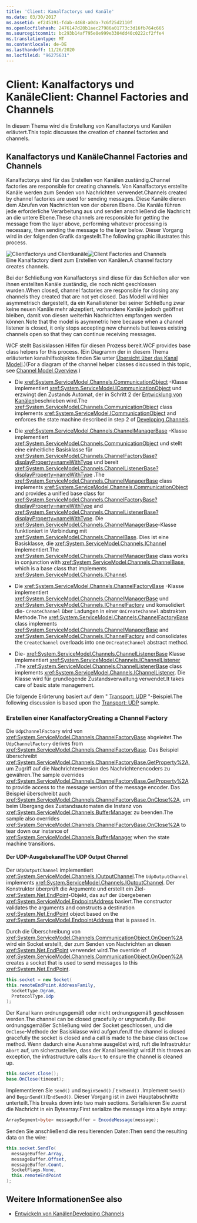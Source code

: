 ```yaml
---
title: 'Client: Kanalfactorys und Kanäle'
ms.date: 03/30/2017
ms.assetid: ef245191-fdab-4468-a0da-7c6f25d2110f
ms.openlocfilehash: 2476147d20b1aec27986a01773c3d16fb764c665
ms.sourcegitcommit: bc293b14af795e0e999e3304dd40c0222cf2ffe4
ms.translationtype: MT
ms.contentlocale: de-DE
ms.lasthandoff: 11/26/2020
ms.locfileid: "96275631"
---
```

# <a name="client-channel-factories-and-channels"></a><span data-ttu-id="1f11f-102">Client: Kanalfactorys und Kanäle</span><span class="sxs-lookup"><span data-stu-id="1f11f-102">Client: Channel Factories and Channels</span></span>

<span data-ttu-id="1f11f-103">In diesem Thema wird die Erstellung von Kanalfactorys und Kanälen erläutert.</span><span class="sxs-lookup"><span data-stu-id="1f11f-103">This topic discusses the creation of channel factories and channels.</span></span>  
  
## <a name="channel-factories-and-channels"></a><span data-ttu-id="1f11f-104">Kanalfactorys und Kanäle</span><span class="sxs-lookup"><span data-stu-id="1f11f-104">Channel Factories and Channels</span></span>  

 <span data-ttu-id="1f11f-105">Kanalfactorys sind für das Erstellen von Kanälen zuständig.</span><span class="sxs-lookup"><span data-stu-id="1f11f-105">Channel factories are responsible for creating channels.</span></span> <span data-ttu-id="1f11f-106">Von Kanalfactorys erstellte Kanäle werden zum Senden von Nachrichten verwendet.</span><span class="sxs-lookup"><span data-stu-id="1f11f-106">Channels created by channel factories are used for sending messages.</span></span> <span data-ttu-id="1f11f-107">Diese Kanäle dienen dem Abrufen von Nachrichten von der oberen Ebene. Die Kanäle führen jede erforderliche Verarbeitung aus und senden anschließend die Nachricht an die untere Ebene.</span><span class="sxs-lookup"><span data-stu-id="1f11f-107">These channels are responsible for getting the message from the layer above, performing whatever processing is necessary, then sending the message to the layer below.</span></span> <span data-ttu-id="1f11f-108">Dieser Vorgang wird in der folgenden Grafik dargestellt.</span><span class="sxs-lookup"><span data-stu-id="1f11f-108">The following graphic illustrates this process.</span></span>  
  
 <span data-ttu-id="1f11f-109">![Clientfactorys und Clientkanäle](./media/wcfc-wcfchannelsigure2highlevelfactgoriesc.gif "wcfc_WCFChannelsigure2HIghLevelFactgoriesc")</span><span class="sxs-lookup"><span data-stu-id="1f11f-109">![Client Factories and Channels](./media/wcfc-wcfchannelsigure2highlevelfactgoriesc.gif "wcfc_WCFChannelsigure2HIghLevelFactgoriesc")</span></span>  
<span data-ttu-id="1f11f-110">Eine Kanalfactory dient zum Erstellen von Kanälen.</span><span class="sxs-lookup"><span data-stu-id="1f11f-110">A channel factory creates channels.</span></span>  
  
 <span data-ttu-id="1f11f-111">Bei der Schließung von Kanalfactorys sind diese für das Schließen aller von ihnen erstellten Kanäle zuständig, die noch nicht geschlossen wurden.</span><span class="sxs-lookup"><span data-stu-id="1f11f-111">When closed, channel factories are responsible for closing any channels they created that are not yet closed.</span></span> <span data-ttu-id="1f11f-112">Das Modell wird hier asymmetrisch dargestellt, da ein Kanallistener bei seiner Schließung zwar keine neuen Kanäle mehr akzeptiert, vorhandene Kanäle jedoch geöffnet bleiben, damit von diesen weiterhin Nachrichten empfangen werden können.</span><span class="sxs-lookup"><span data-stu-id="1f11f-112">Note that the model is asymmetric here because when a channel listener is closed, it only stops accepting new channels but leaves existing channels open so that they can continue receiving messages.</span></span>  
  
 <span data-ttu-id="1f11f-113">WCF stellt Basisklassen Hilfen für diesen Prozess bereit.</span><span class="sxs-lookup"><span data-stu-id="1f11f-113">WCF provides base class helpers for this process.</span></span> <span data-ttu-id="1f11f-114">(Ein Diagramm der in diesem Thema erläuterten kanalhilfsobjekte finden Sie unter [Übersicht über das Kanal Modell](channel-model-overview.md).)</span><span class="sxs-lookup"><span data-stu-id="1f11f-114">(For a diagram of the channel helper classes discussed in this topic, see [Channel Model Overview](channel-model-overview.md).)</span></span>  
  
- <span data-ttu-id="1f11f-115">Die <xref:System.ServiceModel.Channels.CommunicationObject> -Klasse implementiert <xref:System.ServiceModel.ICommunicationObject> und erzwingt den Zustands Automat, der in Schritt 2 der [Entwicklung von Kanälen](developing-channels.md)beschrieben wird.</span><span class="sxs-lookup"><span data-stu-id="1f11f-115">The <xref:System.ServiceModel.Channels.CommunicationObject> class implements <xref:System.ServiceModel.ICommunicationObject> and enforces the state machine described in step 2 of [Developing Channels](developing-channels.md).</span></span>  
  
- <span data-ttu-id="1f11f-116">Die <xref:System.ServiceModel.Channels.ChannelManagerBase> -Klasse implementiert <xref:System.ServiceModel.Channels.CommunicationObject> und stellt eine einheitliche Basisklasse für <xref:System.ServiceModel.Channels.ChannelFactoryBase?displayProperty=nameWithType> und bereit <xref:System.ServiceModel.Channels.ChannelListenerBase?displayProperty=nameWithType> .</span><span class="sxs-lookup"><span data-stu-id="1f11f-116">The <xref:System.ServiceModel.Channels.ChannelManagerBase> class implements <xref:System.ServiceModel.Channels.CommunicationObject> and provides a unified base class for <xref:System.ServiceModel.Channels.ChannelFactoryBase?displayProperty=nameWithType> and <xref:System.ServiceModel.Channels.ChannelListenerBase?displayProperty=nameWithType>.</span></span> <span data-ttu-id="1f11f-117">Die <xref:System.ServiceModel.Channels.ChannelManagerBase>-Klasse funktioniert in Verbindung mit <xref:System.ServiceModel.Channels.ChannelBase>. Dies ist eine Basisklasse, die <xref:System.ServiceModel.Channels.IChannel> implementiert.</span><span class="sxs-lookup"><span data-stu-id="1f11f-117">The <xref:System.ServiceModel.Channels.ChannelManagerBase> class works in conjunction with <xref:System.ServiceModel.Channels.ChannelBase>, which is a base class that implements <xref:System.ServiceModel.Channels.IChannel>.</span></span>
  
- <span data-ttu-id="1f11f-118">Die <xref:System.ServiceModel.Channels.ChannelFactoryBase> -Klasse implementiert <xref:System.ServiceModel.Channels.ChannelManagerBase> und <xref:System.ServiceModel.Channels.IChannelFactory> und konsolidiert die- `CreateChannel` über Ladungen in einer `OnCreateChannel` abstrakten Methode.</span><span class="sxs-lookup"><span data-stu-id="1f11f-118">The <xref:System.ServiceModel.Channels.ChannelFactoryBase> class implements <xref:System.ServiceModel.Channels.ChannelManagerBase> and <xref:System.ServiceModel.Channels.IChannelFactory> and consolidates the `CreateChannel` overloads into one `OnCreateChannel` abstract method.</span></span>
  
- <span data-ttu-id="1f11f-119">Die- <xref:System.ServiceModel.Channels.ChannelListenerBase> Klasse implementiert <xref:System.ServiceModel.Channels.IChannelListener> .</span><span class="sxs-lookup"><span data-stu-id="1f11f-119">The <xref:System.ServiceModel.Channels.ChannelListenerBase> class implements <xref:System.ServiceModel.Channels.IChannelListener>.</span></span> <span data-ttu-id="1f11f-120">Die Klasse wird für grundlegende Zustandsverwaltung verwendet.</span><span class="sxs-lookup"><span data-stu-id="1f11f-120">It takes care of basic state management.</span></span>
  
 <span data-ttu-id="1f11f-121">Die folgende Erörterung basiert auf dem " [Transport: UDP](../samples/transport-udp.md) "-Beispiel.</span><span class="sxs-lookup"><span data-stu-id="1f11f-121">The following discussion is based upon the [Transport: UDP](../samples/transport-udp.md) sample.</span></span>  
  
### <a name="creating-a-channel-factory"></a><span data-ttu-id="1f11f-122">Erstellen einer Kanalfactory</span><span class="sxs-lookup"><span data-stu-id="1f11f-122">Creating a Channel Factory</span></span>  

 <span data-ttu-id="1f11f-123">Die `UdpChannelFactory` wird von <xref:System.ServiceModel.Channels.ChannelFactoryBase> abgeleitet.</span><span class="sxs-lookup"><span data-stu-id="1f11f-123">The `UdpChannelFactory` derives from <xref:System.ServiceModel.Channels.ChannelFactoryBase>.</span></span> <span data-ttu-id="1f11f-124">Das Beispiel überschreibt <xref:System.ServiceModel.Channels.ChannelFactoryBase.GetProperty%2A>, um Zugriff auf die Nachrichtenversion des Nachrichtenencoders zu gewähren.</span><span class="sxs-lookup"><span data-stu-id="1f11f-124">The sample overrides <xref:System.ServiceModel.Channels.ChannelFactoryBase.GetProperty%2A> to provide access to the message version of the message encoder.</span></span> <span data-ttu-id="1f11f-125">Das Beispiel überschreibt auch <xref:System.ServiceModel.Channels.ChannelFactoryBase.OnClose%2A>, um beim Übergang des Zustandsautomaten die Instanz von <xref:System.ServiceModel.Channels.BufferManager> zu beenden.</span><span class="sxs-lookup"><span data-stu-id="1f11f-125">The sample also overrides <xref:System.ServiceModel.Channels.ChannelFactoryBase.OnClose%2A> to tear down our instance of <xref:System.ServiceModel.Channels.BufferManager> when the state machine transitions.</span></span>  
  
#### <a name="the-udp-output-channel"></a><span data-ttu-id="1f11f-126">Der UDP-Ausgabekanal</span><span class="sxs-lookup"><span data-stu-id="1f11f-126">The UDP Output Channel</span></span>  

 <span data-ttu-id="1f11f-127">Der `UdpOutputChannel` implementiert <xref:System.ServiceModel.Channels.IOutputChannel>.</span><span class="sxs-lookup"><span data-stu-id="1f11f-127">The `UdpOutputChannel` implements <xref:System.ServiceModel.Channels.IOutputChannel>.</span></span> <span data-ttu-id="1f11f-128">Der Konstruktor überprüft die Argumente und erstellt ein Ziel-<xref:System.Net.EndPoint>-Objekt, das auf der übergebenen <xref:System.ServiceModel.EndpointAddress> basiert.</span><span class="sxs-lookup"><span data-stu-id="1f11f-128">The constructor validates the arguments and constructs a destination <xref:System.Net.EndPoint> object based on the <xref:System.ServiceModel.EndpointAddress> that is passed in.</span></span>  
  
 <span data-ttu-id="1f11f-129">Durch die Überschreibung von <xref:System.ServiceModel.Channels.CommunicationObject.OnOpen%2A> wird ein Socket erstellt, der zum Senden von Nachrichten an diesen <xref:System.Net.EndPoint> verwendet wird.</span><span class="sxs-lookup"><span data-stu-id="1f11f-129">The override of <xref:System.ServiceModel.Channels.CommunicationObject.OnOpen%2A> creates a socket that is used to send messages to this <xref:System.Net.EndPoint>.</span></span>  
  
 ```csharp
this.socket = new Socket(  
this.remoteEndPoint.AddressFamily,
   SocketType.Dgram,
   ProtocolType.Udp
);  
```  

 <span data-ttu-id="1f11f-130">Der Kanal kann ordnungsgemäß oder nicht ordnungsgemäß geschlossen werden.</span><span class="sxs-lookup"><span data-stu-id="1f11f-130">The channel can be closed gracefully or ungracefully.</span></span> <span data-ttu-id="1f11f-131">Bei ordnungsgemäßer Schließung wird der Socket geschlossen, und die `OnClose`-Methode der Basisklasse wird aufgerufen.</span><span class="sxs-lookup"><span data-stu-id="1f11f-131">If the channel is closed gracefully the socket is closed and a call is made to the base class `OnClose` method.</span></span> <span data-ttu-id="1f11f-132">Wenn dadurch eine Ausnahme ausgelöst wird, ruft die Infrastruktur `Abort` auf, um sicherzustellen, dass der Kanal bereinigt wird.</span><span class="sxs-lookup"><span data-stu-id="1f11f-132">If this throws an exception, the infrastructure calls `Abort` to ensure the channel is cleaned up.</span></span>  
  
```csharp  
this.socket.Close();  
base.OnClose(timeout);  
```  
  
 <span data-ttu-id="1f11f-133">Implementieren Sie `Send()` und `BeginSend()` / `EndSend()` .</span><span class="sxs-lookup"><span data-stu-id="1f11f-133">Implement `Send()` and `BeginSend()`/`EndSend()`.</span></span> <span data-ttu-id="1f11f-134">Dieser Vorgang ist in zwei Hauptabschnitte unterteilt.</span><span class="sxs-lookup"><span data-stu-id="1f11f-134">This breaks down into two main sections.</span></span> <span data-ttu-id="1f11f-135">Serialisieren Sie zuerst die Nachricht in ein Bytearray:</span><span class="sxs-lookup"><span data-stu-id="1f11f-135">First serialize the message into a byte array:</span></span>  
  
```csharp  
ArraySegment<byte> messageBuffer = EncodeMessage(message);  
```  
  
 <span data-ttu-id="1f11f-136">Senden Sie anschließend die resultierenden Daten:</span><span class="sxs-lookup"><span data-stu-id="1f11f-136">Then send the resulting data on the wire:</span></span>  
  
```csharp  
this.socket.SendTo(  
  messageBuffer.Array,
  messageBuffer.Offset,
  messageBuffer.Count,
  SocketFlags.None,
  this.remoteEndPoint  
);  
```  
  
## <a name="see-also"></a><span data-ttu-id="1f11f-137">Weitere Informationen</span><span class="sxs-lookup"><span data-stu-id="1f11f-137">See also</span></span>

- [<span data-ttu-id="1f11f-138">Entwickeln von Kanälen</span><span class="sxs-lookup"><span data-stu-id="1f11f-138">Developing Channels</span></span>](developing-channels.md)
